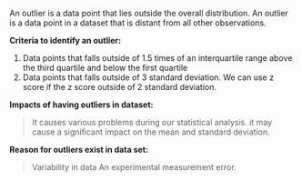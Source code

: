  An outlier is a data point that lies outside the overall distribution.
 An outlier is a data point in a dataset that is distant from all other observations.
 
 **Criteria to identify an outlier:**
 1) Data points that falls outside of 1.5 times of an interquartile range above the third quartile and below the first quartile
 2) Data points that falls outside of 3 standard deviation. We can use  z score if the z score outside of 2 standard deviation.
 
 **Impacts of having outliers in dataset:**
 >It causes various problems during our statistical analysis.
 >it may cause a significant impact on the mean and standard deviation.
 
 **Reason for outliers exist in data set:**
 >Variability in data
 >An experimental measurement error.
